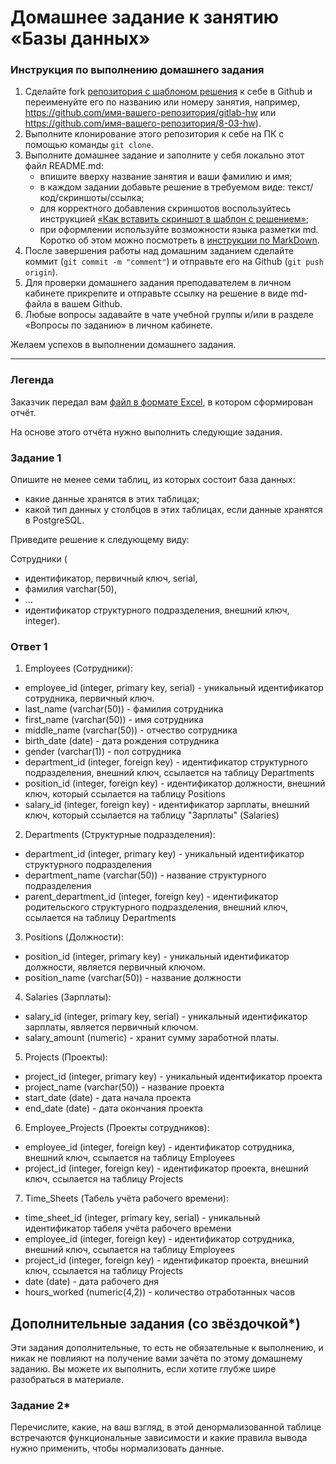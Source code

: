 # Домашнее задание к занятию «Базы данных»

### Инструкция по выполнению домашнего задания

1. Сделайте fork [репозитория c шаблоном решения](https://github.com/netology-code/sys-pattern-homework) к себе в Github и переименуйте его по названию или номеру занятия, например, https://github.com/имя-вашего-репозитория/gitlab-hw или https://github.com/имя-вашего-репозитория/8-03-hw).
2. Выполните клонирование этого репозитория к себе на ПК с помощью команды `git clone`.
3. Выполните домашнее задание и заполните у себя локально этот файл README.md:
   - впишите вверху название занятия и ваши фамилию и имя;
   - в каждом задании добавьте решение в требуемом виде: текст/код/скриншоты/ссылка;
   - для корректного добавления скриншотов воспользуйтесь инструкцией [«Как вставить скриншот в шаблон с решением»](https://github.com/netology-code/sys-pattern-homework/blob/main/screen-instruction.md);
   - при оформлении используйте возможности языка разметки md. Коротко об этом можно посмотреть в [инструкции по MarkDown](https://github.com/netology-code/sys-pattern-homework/blob/main/md-instruction.md).
4. После завершения работы над домашним заданием сделайте коммит (`git commit -m "comment"`) и отправьте его на Github (`git push origin`).
5. Для проверки домашнего задания преподавателем в личном кабинете прикрепите и отправьте ссылку на решение в виде md-файла в вашем Github.
6. Любые вопросы задавайте в чате учебной группы и/или в разделе «Вопросы по заданию» в личном кабинете.

Желаем успехов в выполнении домашнего задания.

---
### Легенда

Заказчик передал вам [файл в формате Excel](https://github.com/netology-code/sdb-homeworks/blob/main/resources/hw-12-1.xlsx), в котором сформирован отчёт. 

На основе этого отчёта нужно выполнить следующие задания.

### Задание 1

Опишите не менее семи таблиц, из которых состоит база данных:

- какие данные хранятся в этих таблицах;
- какой тип данных у столбцов в этих таблицах, если данные хранятся в PostgreSQL.

Приведите решение к следующему виду:

Сотрудники (

- идентификатор, первичный ключ, serial,
- фамилия varchar(50),
- ...
- идентификатор структурного подразделения, внешний ключ, integer).

### Ответ 1

1. Employees (Сотрудники):
- employee_id (integer, primary key, serial) - уникальный идентификатор сотрудника, первичный ключ.
- last_name (varchar(50)) - фамилия сотрудника
- first_name (varchar(50)) - имя сотрудника
- middle_name (varchar(50)) - отчество сотрудника
- birth_date (date) - дата рождения сотрудника
- gender (varchar(1)) - пол сотрудника
- department_id (integer, foreign key) - идентификатор структурного подразделения, внешний ключ, ссылается на таблицу Departments
- position_id (integer, foreign key) - идентификатор должности, внешний ключ, который ссылается на таблицу Positions
- salary_id (integer, foreign key) - идентификатор зарплаты, внешний ключ, который ссылается на таблицу "Зарплаты" (Salaries)

2. Departments (Структурные подразделения):
- department_id (integer, primary key) - уникальный идентификатор структурного подразделения
- department_name (varchar(50)) - название структурного подразделения
- parent_department_id (integer, foreign key) - идентификатор родительского структурного подразделения, внешний ключ, ссылается на таблицу Departments

3. Positions (Должности):
- position_id (integer, primary key) - уникальный идентификатор должности, является первичный ключом.
- position_name (varchar(50)) - название должности

4. Salaries (Зарплаты):
- salary_id (integer, primary key, serial) - уникальный идентификатор зарплаты, является первичный ключом.
- salary_amount (numeric) - хранит сумму заработной платы.

5. Projects (Проекты):
- project_id (integer, primary key) - уникальный идентификатор проекта
- project_name (varchar(50)) - название проекта
- start_date (date) - дата начала проекта
- end_date (date) - дата окончания проекта

6. Employee_Projects (Проекты сотрудников):
- employee_id (integer, foreign key) - идентификатор сотрудника, внешний ключ, ссылается на таблицу Employees
- project_id (integer, foreign key) - идентификатор проекта, внешний ключ, ссылается на таблицу Projects

7. Time_Sheets (Табель учёта рабочего времени):
- time_sheet_id (integer, primary key, serial) - уникальный идентификатор табеля учёта рабочего времени
- employee_id (integer, foreign key) - идентификатор сотрудника, внешний ключ, ссылается на таблицу Employees
- project_id (integer, foreign key) - идентификатор проекта, внешний ключ, ссылается на таблицу Projects
- date (date) - дата рабочего дня
- hours_worked (numeric(4,2)) - количество отработанных часов

## Дополнительные задания (со звёздочкой*)
Эти задания дополнительные, то есть не обязательные к выполнению, и никак не повлияют на получение вами зачёта по этому домашнему заданию. Вы можете их выполнить, если хотите глубже шире разобраться в материале.


### Задание 2*

Перечислите, какие, на ваш взгляд, в этой денормализованной таблице встречаются функциональные зависимости и какие правила вывода нужно применить, чтобы нормализовать данные.
